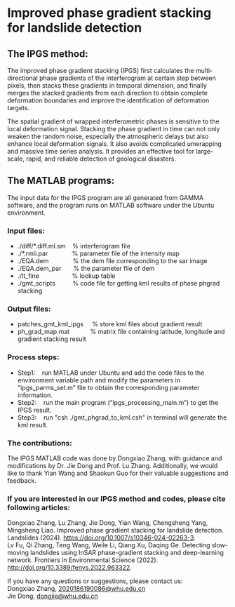 # **Improved phase gradient stacking for landslide detection**

## **The IPGS method:**

The improved phase gradient stacking (IPGS) first calculates the multi-directional phase gradients of the interferogram at certain step between pixels, then stacks these gradients in temporal dimension, and finally merges the stacked gradients from each direction to obtain complete deformation boundaries and improve the identification of deformation targets.

The spatial gradient of wrapped interferometric phases is sensitive to the local deformation signal. Stacking the phase gradient in time can not only weaken the random noise, especially the atmospheric delays but also enhance local deformation signals. It also avoids complicated unwrapping and massive time series analysis. It provides an effective tool for large-scale, rapid, and reliable detection of geological disasters.

## **The MATLAB programs:**

The input data for the IPGS program are all generated from GAMMA software, and the program runs on MATLAB software under the Ubuntu environment.

### Input files:  

* ./diff/*.diff.ml.sm &nbsp;&nbsp;&nbsp;% interferogram file  
*  ./*.rmli.par &nbsp;&nbsp;&nbsp;&nbsp;&nbsp;&nbsp;&nbsp;&nbsp;&nbsp;&nbsp;&nbsp;&nbsp; % parameter file of the intensity map        
*  ./EQA.dem &nbsp;&nbsp;&nbsp;&nbsp;&nbsp;&nbsp;&nbsp;&nbsp;&nbsp;&nbsp;&nbsp;&nbsp; % the dem file corresponding to the sar image  
*  ./EQA.dem_par &nbsp;&nbsp;&nbsp;&nbsp;&nbsp; % the parameter file of dem  
*  ./lt_fine &nbsp;&nbsp;&nbsp;&nbsp;&nbsp;&nbsp;&nbsp;&nbsp;&nbsp;&nbsp;&nbsp;&nbsp;&nbsp;&nbsp;&nbsp;&nbsp;&nbsp; % lookup table  
*  ./gmt_scripts &nbsp;&nbsp;&nbsp;&nbsp;&nbsp;&nbsp;&nbsp;&nbsp; % code file for getting kml results of phase phgrad stacking  

### Output files: 
* patches_gmt_kml_ipgs &nbsp;&nbsp;&nbsp;        % store kml files about gradient result   
* ph_grad_map.mat &nbsp;&nbsp;&nbsp;&nbsp;&nbsp;&nbsp;&nbsp;&nbsp;&nbsp;&nbsp;           % matrix file containing latitude, longitude and gradient stacking result

### Process steps:
* Step1:&nbsp;&nbsp;&nbsp;  run MATLAB under Ubuntu and add the code files to the environment variable path and modify the parameters in “ipgs_parms_set.m” file to obtain the corresponding parameter information.
* Step2:&nbsp;&nbsp;&nbsp;  run the main program (“ipgs_processing_main.m”) to get the IPGS result.
* Step3:&nbsp;&nbsp;&nbsp;  run "csh ./gmt_phgrad_to_kml.csh" in terminal will generate the kml result.

### The contributions:

The IPGS MATLAB code was done by Dongxiao Zhang, with guidance and modifications by Dr. Jie Dong and Prof. Lu Zhang. Additionally, we would like to thank Yian Wang and Shaokun Guo for their valuable suggestions and feedback.

### If you are interested in our IPGS method and codes, please cite following articles:  
Dongxiao Zhang, Lu Zhang, Jie Dong, Yian Wang, Chengsheng Yang, Mingsheng Liao. Improved phase gradient stacking for landslide detection. Landslides (2024). https://doi.org/10.1007/s10346-024-02263-3.  
Lv Fu, Qi Zhang, Teng Wang, Weile Li, Qiang Xu, Daqing Ge. Detecting slow-moving landslides using InSAR phase-gradient stacking and deep-learning network. Frontiers in Environmental Science (2022). http://doi.org/10.3389/fenvs.2022.963322. 

If you have any questions or suggestions, please contact us:  
Dongxiao Zhang, 2020186190086@whu.edu.cn  
Jie Dong, dongjie@whu.edu.cn  
